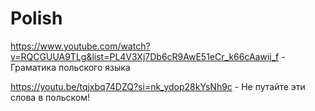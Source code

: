 # Polish

https://www.youtube.com/watch?v=RQCGUUA9TLg&list=PL4V3Xj7Db6cR9AwE51eCr_k66cAawij_f - Граматика польского языка

https://youtu.be/tqjxbq74DZQ?si=nk_ydop28kYsNh9c - Не путайте эти слова в польском!
